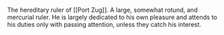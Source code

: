The hereditary ruler of [[Port Zug]]. A large, somewhat rotund, and mercurial ruler. He is largely dedicated to his own pleasure and attends to his duties only with passing attention, unless they catch his interest.